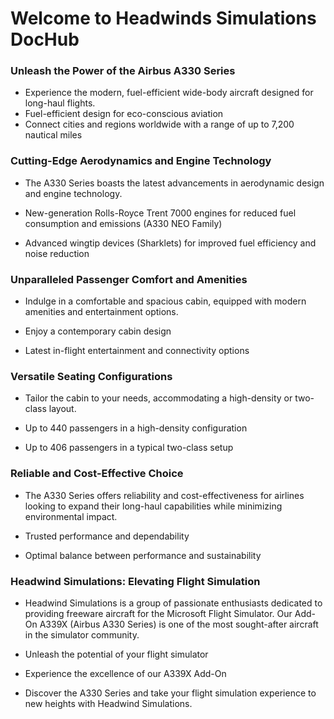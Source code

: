 # Welcome to Headwinds Simulations DocHub

### Unleash the Power of the Airbus A330 Series
* Experience the modern, fuel-efficient wide-body aircraft designed for long-haul flights.
* Fuel-efficient design for eco-conscious aviation
* Connect cities and regions worldwide with a range of up to 7,200 nautical miles

### Cutting-Edge Aerodynamics and Engine Technology
* The A330 Series boasts the latest advancements in aerodynamic design and engine technology.

* New-generation Rolls-Royce Trent 7000 engines for reduced fuel consumption and emissions (A330 NEO Family)
* Advanced wingtip devices (Sharklets) for improved fuel efficiency and noise reduction
### Unparalleled Passenger Comfort and Amenities
* Indulge in a comfortable and spacious cabin, equipped with modern amenities and entertainment options.

* Enjoy a contemporary cabin design
* Latest in-flight entertainment and connectivity options
### Versatile Seating Configurations
* Tailor the cabin to your needs, accommodating a high-density or two-class layout.

* Up to 440 passengers in a high-density configuration
* Up to 406 passengers in a typical two-class setup
### Reliable and Cost-Effective Choice
* The A330 Series offers reliability and cost-effectiveness for airlines looking to expand their long-haul capabilities while minimizing environmental impact.

* Trusted performance and dependability
* Optimal balance between performance and sustainability
### Headwind Simulations: Elevating Flight Simulation
* Headwind Simulations is a group of passionate enthusiasts dedicated to providing freeware aircraft for the Microsoft Flight Simulator. Our Add-On A339X (Airbus A330 Series) is one of the most sought-after aircraft in the simulator community.

* Unleash the potential of your flight simulator
* Experience the excellence of our A339X Add-On
* Discover the A330 Series and take your flight simulation experience to new heights with Headwind Simulations.
